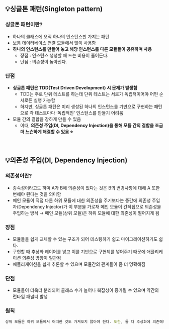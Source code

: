 ## 💡싱글톤 패턴(Singleton pattern)

### 싱글톤 패턴이란?

- 하나의 클래스에 오직 하나의 인스턴스만 가지는 패턴
- 보통 데이터베이스 연결 모듈에서 많이 사용함
- **하나의 인스턴스를 만들어 놓고 해당 인스턴스를 다른 모듈들이 공유하며 사용**
    - 장점 : 인스턴스 생성할 때 드는 비용이 줄어든다.
    - 단점 : 의존성이 높아진다.
    

### 단점

- **싱글톤 패턴은 TDD(Test Driven Development) 시 문제가 발생함**
    - TDD는 주로 단위 테스트를 하는데 단위 테스트는 서로가 독립적이어야 어떤 순서로든 실행 가능함
    - 하지만, 싱글톤 패턴은 미리 생성된 하나의 인스턴스를 기반으로 구현하는 패턴으로 각 테스트마다 ‘독립적인' 인스턴스를 만들기 어려움
- 모듈 간의 결합을 강하게 만들 수 있음
    - 이때, **의존성 주입(DI, Dependency Injection)을 통해 모듈 간의 결합을 조금 더 느슨하게 해결할 수 있음 ⭐️**

</br>    

## 💡의존성 주입(**DI, Dependency Injection)**

### **의존성이란?**

- 종속성이라고도 하며 A가 B에 의존성이 있다는 것은 B의 변경사항에 대해 A 또한 변해야 된다는 것을 의미함
- 메인 모듈이 직접 다른 하위 모듈에 대한 의존성을 주기보다는 중간에 의존성 주입자(Dependency Injector)가 이 부분을 가로채 메인 모듈이 간적접으로 의존성을 주입하는 방식 → 메인 모듈(상위 모듈)은 하위 모듈에 대한 의존성이 떨어지게 됨

### 장점

- 모듈들을 쉽게 교체할 수 있는 구조가 되어 테스팅하기 쉽고 마이그레이션하기도 쉽다.
- 구현할 때 추상화 레이어를 넣고 이를 기반으로 구현체를 넣어주기 때문에 애플리케이션 의존성 방향이 일관됨
- 애플리케이션을 쉽게 추론할 수 있으며 모듈간의 관계들이 좀 더 명확해짐

### 단점

- 모듈들이 더욱더 분리되어 클래스 수가 늘어나 복잡성이 증가될 수 있으며 약간의 런타임 패널티 발생

### 원칙

```jsx
상위 모듈은 하위 모듈에서 어떠한 것도 가져오지 않아야 한다. 또한, 둘 다 추상화에 의존해야 하며, 이때 추상화는 세부사항에 의존하지 말아야 한다.
```